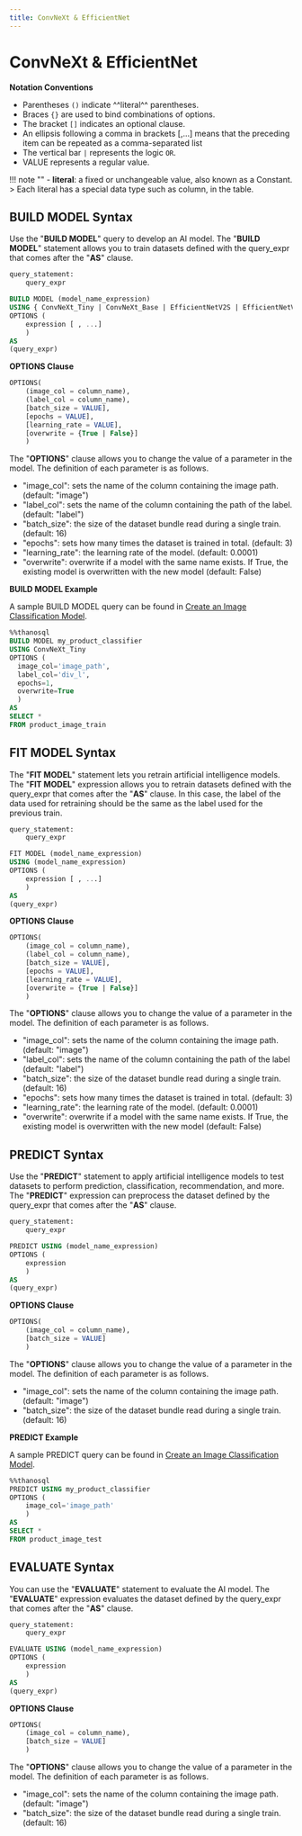```yaml
---
title: ConvNeXt & EfficientNet
---
```


# __ConvNeXt & EfficientNet__

__Notation Conventions__

- Parentheses `()` indicate ^^literal^^ parentheses.
- Braces `{}` are used to bind combinations of options.
- The bracket `[]` indicates an optional clause.
- An ellipsis following a comma in brackets [,...] means that the preceding item can be repeated as a comma-separated list
- The vertical bar `|` represents the logic `OR`.
- VALUE represents a regular value.


!!! note ""
    - __literal__: a fixed or unchangeable value, also known as a Constant.
    > Each literal has a special data type such as column, in the table.

## __BUILD MODEL Syntax__

Use the "__BUILD MODEL__" query to develop an AI model.
The "__BUILD MODEL__" statement allows you to train datasets defined with the query_expr that comes after the "__AS__" clause.

```sql
query_statement:
    query_expr

BUILD MODEL (model_name_expression)
USING { ConvNeXt_Tiny | ConvNeXt_Base | EfficientNetV2S | EfficientNetV2M }
OPTIONS (
    expression [ , ...]
    )
AS
(query_expr)
```

__OPTIONS Clause__

```sql
OPTIONS(
    (image_col = column_name),
    (label_col = column_name),
    [batch_size = VALUE],
    [epochs = VALUE],
    [learning_rate = VALUE],
    [overwrite = {True | False}]
    )
```

The "__OPTIONS__" clause allows you to change the value of a parameter in the model. The definition of each parameter is as follows.

- "image_col": sets the name of the column containing the image path. (default: "image")
- "label_col": sets the name of the column containing the path of the label. (default: "label")
- "batch_size": the size of the dataset bundle read during a single train. (default: 16)
- "epochs": sets how many times the dataset is trained in total. (default: 3)
- "learning_rate": the learning rate of the model. (default: 0.0001)
- "overwrite": overwrite if a model with the same name exists. If True, the existing model is overwritten with the new model (default: False)

__BUILD MODEL Example__

A sample BUILD MODEL query can be found in [Create an Image Classification Model](/en/tutorials/thanosql_ml/classification/image_classification/).

```sql
%%thanosql
BUILD MODEL my_product_classifier
USING ConvNeXt_Tiny
OPTIONS (
  image_col='image_path',
  label_col='div_l',
  epochs=1,
  overwrite=True
  )
AS
SELECT *
FROM product_image_train
```

## __FIT MODEL Syntax__

The "**FIT MODEL**" statement lets you retrain artificial intelligence models. The "**FIT MODEL**" expression allows you to retrain datasets defined with the query_expr that comes after the "__AS__" clause. In this case, the label of the data used for retraining should be the same as the label used for the previous train.

```sql
query_statement:
    query_expr

FIT MODEL (model_name_expression)
USING (model_name_expression)
OPTIONS (
    expression [ , ...]
    )
AS
(query_expr)
```

__OPTIONS Clause__

```sql
OPTIONS(
    (image_col = column_name),
    (label_col = column_name),
    [batch_size = VALUE],
    [epochs = VALUE],
    [learning_rate = VALUE],
    [overwrite = {True | False}]
    )
```

The "__OPTIONS__" clause allows you to change the value of a parameter in the model. The definition of each parameter is as follows.

- "image_col": sets the name of the column containing the image path. (default: "image")
- "label_col": sets the name of the column containing the path of the label (default: "label")
- "batch_size": the size of the dataset bundle read during a single train. (default: 16)
- "epochs": sets how many times the dataset is trained in total. (default: 3)
- "learning_rate": the learning rate of the model. (default: 0.0001)
- "overwrite": overwrite if a model with the same name exists. If True, the existing model is overwritten with the new model (default: False)

## __PREDICT Syntax__

Use the "__PREDICT__" statement to apply artificial intelligence models to test datasets to perform prediction, classification, recommendation, and more. The "__PREDICT__" expression can preprocess the dataset defined by the query_expr that comes after the "__AS__" clause.

```sql
query_statement:
    query_expr

PREDICT USING (model_name_expression)
OPTIONS (
    expression
    )
AS
(query_expr)
```

__OPTIONS Clause__

```sql
OPTIONS(
    (image_col = column_name),
    [batch_size = VALUE]
    )
```

The "__OPTIONS__" clause allows you to change the value of a parameter in the model. The definition of each parameter is as follows.

- "image_col": sets the name of the column containing the image path. (default: "image")
- "batch_size": the size of the dataset bundle read during a single train. (default: 16)

__PREDICT Example__

A sample PREDICT query can be found in [Create an Image Classification Model](/en/tutorials/thanosql_ml/classification/image_classification/).

```sql
%%thanosql
PREDICT USING my_product_classifier
OPTIONS (
    image_col='image_path'
    )
AS
SELECT *
FROM product_image_test
```

## __EVALUATE Syntax__

You can use the "__EVALUATE__" statement to evaluate the AI model. The "__EVALUATE__" expression evaluates the dataset defined by the query_expr that comes after the "__AS__" clause.

```sql
query_statement:
    query_expr

EVALUATE USING (model_name_expression)
OPTIONS (
    expression
    )
AS
(query_expr)
```

__OPTIONS Clause__

```sql
OPTIONS(
    (image_col = column_name),
    [batch_size = VALUE]
    )
```

The "__OPTIONS__" clause allows you to change the value of a parameter in the model. The definition of each parameter is as follows.

- "image_col": sets the name of the column containing the image path. (default: "image")
- "batch_size": the size of the dataset bundle read during a single train. (default: 16)